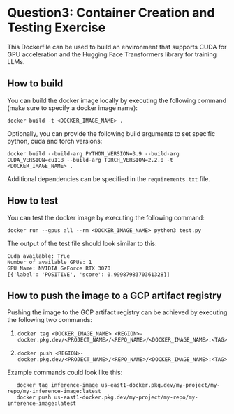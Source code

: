 # Question3: Container Creation and Testing Exercise

This Dockerfile can be used to build an environment that supports CUDA for GPU acceleration and the Hugging Face
Transformers library for training LLMs.

## How to build

You can build the docker image locally by executing the following command (make sure to specify a docker image name):

```shell
docker build -t <DOCKER_IMAGE_NAME> .
```

Optionally, you can provide the following build arguments to set specific python, cuda and torch versions:

```shell
docker build --build-arg PYTHON_VERSION=3.9 --build-arg CUDA_VERSION=cu118 --build-arg TORCH_VERSION=2.2.0 -t <DOCKER_IMAGE_NAME> .
```

Additional dependencies can be specified in the `requirements.txt` file.

## How to test

You can test the docker image by executing the following command:

```shell
docker run --gpus all --rm <DOCKER_IMAGE_NAME> python3 test.py
```

The output of the test file should look similar to this:

```
Cuda available: True
Number of available GPUs: 1
GPU Name: NVIDIA GeForce RTX 3070
[{'label': 'POSITIVE', 'score': 0.9998798370361328}]
```

## How to push the image to a GCP artifact registry

Pushing the image to the GCP artifact registry can be achieved by executing the following two commands:

1. ```shell 
   docker tag <DOCKER_IMAGE_NAME> <REGION>-docker.pkg.dev/<PROJECT_NAME>/<REPO_NAME>/<DOCKER_IMAGE_NAME>:<TAG>
   ```
2. ```shell
   docker push <REGION>-docker.pkg.dev/<PROJECT_NAME>/<REPO_NAME>/<DOCKER_IMAGE_NAME>:<TAG>
   ```

Example commands could look like this:

```shell
   docker tag inference-image us-east1-docker.pkg.dev/my-project/my-repo/my-inference-image:latest
   docker push us-east1-docker.pkg.dev/my-project/my-repo/my-inference-image:latest
```

